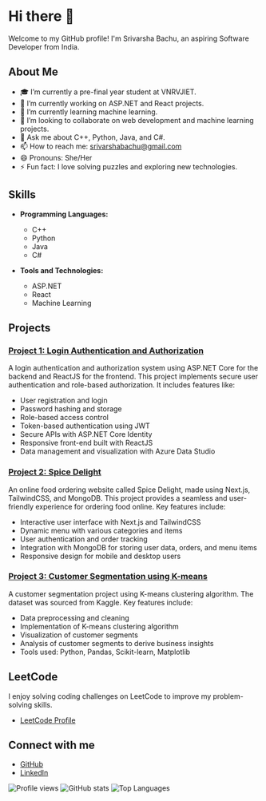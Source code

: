 # Hi there 👋

Welcome to my GitHub profile! I'm Srivarsha Bachu, an aspiring Software Developer from India.

## About Me

- 🎓 I’m currently a pre-final year student at VNRVJIET.
- 🔭 I’m currently working on ASP.NET and React projects.
- 🌱 I’m currently learning machine learning.
- 👯 I’m looking to collaborate on web development and machine learning projects.
- 💬 Ask me about C++, Python, Java, and C#.
- 📫 How to reach me: srivarshabachu@gmail.com
- 😄 Pronouns: She/Her
- ⚡ Fun fact: I love solving puzzles and exploring new technologies.

## Skills

- **Programming Languages:**
  - C++
  - Python
  - Java
  - C#

- **Tools and Technologies:**
  - ASP.NET
  - React
  - Machine Learning

## Projects

### [Project 1: Login Authentication and Authorization](https://github.com/srivarshabachu/Authentication)
A login authentication and authorization system using ASP.NET Core for the backend and ReactJS for the frontend. This project implements secure user authentication and role-based authorization. It includes features like:
- User registration and login
- Password hashing and storage
- Role-based access control
- Token-based authentication using JWT
- Secure APIs with ASP.NET Core Identity
- Responsive front-end built with ReactJS
- Data management and visualization with Azure Data Studio

### [Project 2: Spice Delight](https://github.com/srivarshabachu/spicedelight)
An online food ordering website called Spice Delight, made using Next.js, TailwindCSS, and MongoDB. This project provides a seamless and user-friendly experience for ordering food online. Key features include:
- Interactive user interface with Next.js and TailwindCSS
- Dynamic menu with various categories and items
- User authentication and order tracking
- Integration with MongoDB for storing user data, orders, and menu items
- Responsive design for mobile and desktop users

### [Project 3: Customer Segmentation using K-means](https://github.com/srivarsha/customer-segmentation)
A customer segmentation project using K-means clustering algorithm. The dataset was sourced from Kaggle. Key features include:
- Data preprocessing and cleaning
- Implementation of K-means clustering algorithm
- Visualization of customer segments
- Analysis of customer segments to derive business insights
- Tools used: Python, Pandas, Scikit-learn, Matplotlib
## LeetCode

I enjoy solving coding challenges on LeetCode to improve my problem-solving skills. 
- [LeetCode Profile](https://leetcode.com/u/srivarsha789/)


## Connect with me
- [GitHub](https://github.com/srivarshabachu)
- [LinkedIn]([https://www.linkedin.com/in/srivarsha](https://www.linkedin.com/in/srivarsha-bachu-b0902823a/))

![Profile views](https://komarev.com/ghpvc/?username=srivarshabachu&color=blue)
![GitHub stats](https://github-readme-stats.vercel.app/api?username=srivarshabachu&show_icons=true&theme=radical)
![Top Languages](https://github-readme-stats.vercel.app/api/top-langs/?username=srivarshabachu&layout=compact&theme=radical)

